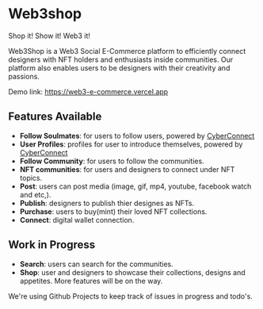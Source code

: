 # Web3shop

Shop it! Show it! Web3 it!

Web3Shop is a Web3 Social E-Commerce platform to efficiently connect designers with NFT holders and enthusiasts inside communities. Our platform also enables users to be designers with their creativity and passions.

Demo link: https://web3-e-commerce.vercel.app

## Features Available

- **Follow Soulmates**: for users to follow users, powered by [CyberConnect](https://cyberconnect.me/)
- **User Profiles**: profiles for user to introduce themselves, powered by [CyberConnect](https://cyberconnect.me/)
- **Follow Community**: for users to follow the communities.
- **NFT communities**: for users and designers to connect under NFT topics.
- **Post**: users can post media (image, gif, mp4, youtube, facebook watch and etc,).
- **Publish**: designers to publish thier designes as NFTs.
- **Purchase**: users to buy(mint) their loved NFT collections.
- **Connect**: digital wallet connection.

## Work in Progress

- **Search**: users can search for the communities.
- **Shop**: user and designers to showcase their collections, designs and appetites. More features will be on the way.

We're using Github Projects to keep track of issues in progress and todo's.
